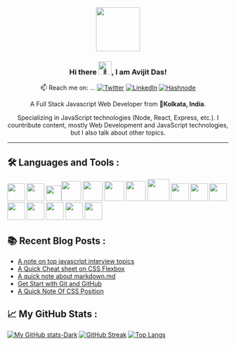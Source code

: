 <div id="header" align="center">
  <img src="https://media.giphy.com/media/M9gbBd9nbDrOTu1Mqx/giphy.gif" width="100"/>
  
  ### Hi there <img src="https://res.cloudinary.com/avicoder/image/upload/v1676459144/Direct%20Images/wave_ejpzlh.gif" alt="👋" width="30px">, I am Avijit Das!
📫 Reach me on: ...
  [![Twitter](https://img.shields.io/badge/Twitter-%231DA1F2.svg?style=for-the-badge&logo=Twitter&logoColor=white)](https://twitter.com/Avijitonet)
  [![LinkedIn](https://img.shields.io/badge/linkedin-%230077B5.svg?style=for-the-badge&logo=linkedin&logoColor=white)](https://www.linkedin.com/in/avijitdas826)
  [![Hashnode](https://img.shields.io/badge/Hashnode-2962FF?style=for-the-badge&logo=hashnode&logoColor=white)](https://avicreation.hashnode.dev)
  
  A Full Stack Javascript Web Developer from 📌**Kolkata, India**. 
  
  Specializing in JavaScript technologies (Node, React, Express, etc.).
  I countribute content, mostly Web Development and JavaScript technologies, but I also talk about other topics.

</div>

---
## :hammer_and_wrench: Languages and Tools :

<img src="https://cdn.worldvectorlogo.com/logos/html-1.svg" width="40"/> <img src="https://cdn.worldvectorlogo.com/logos/css-3.svg" width="40"/> <img src="https://cdn.worldvectorlogo.com/logos/tailwindcss.svg" height="35"/><img src="https://cdn.worldvectorlogo.com/logos/bootstrap-5-1.svg" height="45"/> <img src="https://cdn.worldvectorlogo.com/logos/logo-javascript.svg" height="45"/> <img src="https://cdn.worldvectorlogo.com/logos/nodejs-icon.svg" height="45"/> <img src="https://cdn.worldvectorlogo.com/logos/react-2.svg" width="45"/> <img src="https://res.cloudinary.com/avicoder/image/upload/v1676463422/Direct%20Images/Mediamodifier-Design_ivqamd.svg" width="50"/> <img src="https://cdn.jsdelivr.net/gh/devicons/devicon/icons/vscode/vscode-original.svg" width="40" /> <img src="https://cdn.jsdelivr.net/gh/devicons/devicon/icons/appwrite/appwrite-original.svg"  width="40"/> 
            <img src="https://cdn.jsdelivr.net/gh/devicons/devicon/icons/npm/npm-original-wordmark.svg"  width="40"/>
            <img src="https://cdn.jsdelivr.net/gh/devicons/devicon/icons/github/github-original.svg"  width="40"/>
            <img src="https://cdn.jsdelivr.net/gh/devicons/devicon/icons/mongodb/mongodb-original.svg"  width="40" />
            <img src="https://cdn.jsdelivr.net/gh/devicons/devicon/icons/bash/bash-original.svg"  width="40"/>
            <img src="https://cdn.jsdelivr.net/gh/devicons/devicon/icons/firebase/firebase-plain.svg" width="40" />
            <img src="https://cdn.jsdelivr.net/gh/devicons/devicon/icons/figma/figma-original.svg"  width="40" />
          
          
          
          
          

## :books: Recent Blog Posts :
<!-- BLOG-POST-LIST:START -->
- [A note on top javascript interview topics](https://avicreation.hashnode.dev/a-note-on-top-javascript-interview-topics)
- [A Quick Cheat sheet on CSS Flexbox](https://avicreation.hashnode.dev/a-quick-cheat-sheet-on-css-flexbox)
- [A quick note about markdown.md](https://avicreation.hashnode.dev/a-quick-note-about-markdownmd)
- [Get Start with Git and GitHub](https://avicreation.hashnode.dev/get-start-with-git-and-github)
- [A Quick Note Of CSS Position](https://avicreation.hashnode.dev/a-quick-note-of-css-position)
<!-- BLOG-POST-LIST:END -->

## &#x1f4c8; My GitHub Stats :
[![My GitHub stats-Dark](https://github-readme-stats.vercel.app/api?username=Avijit826&show_icons=true&theme=dark#gh-dark-mode-only)](https://github.com/Avijit826)
[![GitHub Streak](http://github-readme-streak-stats.herokuapp.com?user=Avijit826&theme=gruvbox_duo)](https://git.io/streak-stats)
[![Top Langs](https://github-readme-stats.vercel.app/api/top-langs/?username=Avijit826&layout=compact&theme=dark#gh-dark-mode-only)](https://github.com/Avijit826)



<!--
**Avijit826/Avijit826** is a ✨ _special_ ✨ repository because its `README.md` (this file) appears on your GitHub profile.

Here are some ideas to get you started:

- 🔭 I’m currently working on ...
- 🌱 I’m currently learning ...
- 👯 I’m looking to collaborate on ...
- 🤔 I’m looking for help with ...
- 💬 Ask me about ...
- 📫 How to reach me: ...
- 😄 Pronouns: ...
- ⚡ Fun fact: ...
-->
